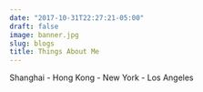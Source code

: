 ```yaml
---
date: "2017-10-31T22:27:21-05:00"
draft: false
image: banner.jpg
slug: blogs
title: Things About Me
---
```


Shanghai - Hong Kong - New York - Los Angeles
